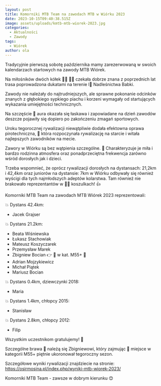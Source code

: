 ```yaml
---
layout: post
title: Komorniki MTB Team na zawodach MTB w Wiórku 2023
date: 2023-10-15T09:40:38.515Z
image: assets/uploads/kmtb-mtb-wiorek-2023.jpg
categories:
  - Aktualności
  - Zawody
tags:
  - Wiórek
author: ola
---
```

Tradycyjnie pierwszą sobotę października mamy zarezerwowaną w swoich kalendarzach startowych na zawody MTB Wiórek.
<!--more-->

Na miłośników dwóch kółek 🚵‍♀️ 🚵‍♂️ czekała dobrze znana z poprzednich lat trasa poprowadzona dukatami na terenie l🌲 Nadleśnictwa Babki.

Zawody nie należały do najtrudniejszych, ale sprawne pokonanie odcinków znanych z głębokiego sypkiego piachu i korzeni wymagały od startujących wykazania umiejętności technicznych. 

Na szczęście 🙏 aura okazała się łaskawa i zapowiadane na dzień zawodów deszcze pojawiły się dopiero po zakończeniu zmagań sportowych.

Uroku tegorocznej rywalizacji niewątpliwie dodała efektowna oprawa pirotechniczna, 🎇 która rozpoczynała rywalizację na starcie i witała najlepszych zawodników na mecie.

Zawory w Wiórku są bez wątpienia szczególne. 🤩 Charakteryzuje je miła i bardzo rodzinna atmosfera oraz ponadprzeciętna frekwencja zarówno wśród dorosłych jak i dzieci. 

Trzeba wspomnieć, że oprócz rywalizacji dorosłych na dystansach: 21,2km i 42,4km oraz juniorów na dystansie: 7km w Wiórku odbywały się również wyścigi dla tych najmłodszych adeptów kolarstwa. Tam również nie brakowało reprezentantów w 💚🖤 koszulkach! 👍

Komorniki MTB Team na zawodach MTB Wiórek 2023 reprezentowali:

💥 Dystans 42.4km: 

* Jacek Grajser 

💥 Dystans 21.2km:

* Beata Wiśniewska
* Łukasz Stachowiak
* Mateusz Koszyczarek
* Przemysław Marek
* Zbigniew Bocian 👉 🥉 w kat. M55+ 💪
* Adrian Mojzykiewicz
* Michał Piątek
* Mariusz Bocian

💥 Dystans 0.4km, dziewczynki 2018:

* Maria

💥 Dystans 1.4km, chłopcy 2015:

* Stanisław

💥 Dystans 2.8km, chłopcy 2012:

* Filip

Wszystkim uczestnikom gratulujemy! 💪  

Szczególne brawa 👏 należą się Zbigniewowi, który zajmując 🥉 miejsce w kategorii  M55+ piętnie ukoronował tegoroczny sezon. 

Szczegółowe wyniki rywalizacji znajdziecie na stronie: <https://osirmosina.pl/index.php/wyniki-mtb-wiorek-2023/>

Komorniki MTB Team - zawsze w dobrym kierunku 😊